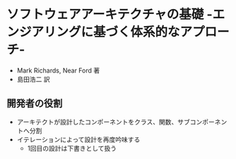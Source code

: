 # ソフトウェアアーキテクチャの基礎 -エンジアリングに基づく体系的なアプローチ-
- Mark Richards, Near Ford 著
- 島田浩二 訳

## 開発者の役割
- アーキテクトが設計したコンポーネントをクラス、関数、サブコンポーネントへ分割
- イテレーションによって設計を再度吟味する
  - 1回目の設計は下書きとして扱う